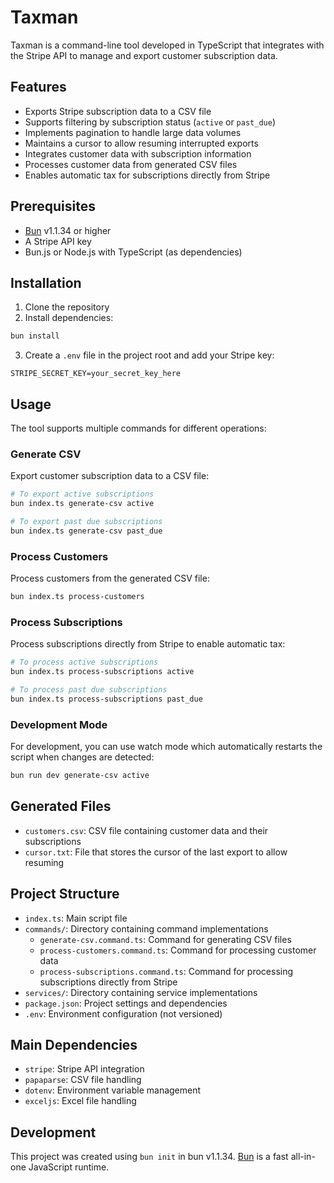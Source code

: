 # Taxman

Taxman is a command-line tool developed in TypeScript that integrates with the Stripe API to manage and export customer subscription data.

## Features

- Exports Stripe subscription data to a CSV file
- Supports filtering by subscription status (`active` or `past_due`)
- Implements pagination to handle large data volumes
- Maintains a cursor to allow resuming interrupted exports
- Integrates customer data with subscription information
- Processes customer data from generated CSV files
- Enables automatic tax for subscriptions directly from Stripe

## Prerequisites

- [Bun](https://bun.sh) v1.1.34 or higher
- A Stripe API key
- Bun.js or Node.js with TypeScript (as dependencies)

## Installation

1. Clone the repository
2. Install dependencies:

```bash
bun install
```

3. Create a `.env` file in the project root and add your Stripe key:

```
STRIPE_SECRET_KEY=your_secret_key_here
```

## Usage

The tool supports multiple commands for different operations:

### Generate CSV

Export customer subscription data to a CSV file:

```bash
# To export active subscriptions
bun index.ts generate-csv active

# To export past due subscriptions
bun index.ts generate-csv past_due
```

### Process Customers

Process customers from the generated CSV file:

```bash
bun index.ts process-customers
```

### Process Subscriptions

Process subscriptions directly from Stripe to enable automatic tax:

```bash
# To process active subscriptions
bun index.ts process-subscriptions active

# To process past due subscriptions
bun index.ts process-subscriptions past_due
```

### Development Mode

For development, you can use watch mode which automatically restarts the script when changes are detected:

```bash
bun run dev generate-csv active
```

## Generated Files

- `customers.csv`: CSV file containing customer data and their subscriptions
- `cursor.txt`: File that stores the cursor of the last export to allow resuming

## Project Structure

- `index.ts`: Main script file
- `commands/`: Directory containing command implementations
  - `generate-csv.command.ts`: Command for generating CSV files
  - `process-customers.command.ts`: Command for processing customer data
  - `process-subscriptions.command.ts`: Command for processing subscriptions directly from Stripe
- `services/`: Directory containing service implementations
- `package.json`: Project settings and dependencies
- `.env`: Environment configuration (not versioned)

## Main Dependencies

- `stripe`: Stripe API integration
- `papaparse`: CSV file handling
- `dotenv`: Environment variable management
- `exceljs`: Excel file handling

## Development

This project was created using `bun init` in bun v1.1.34. [Bun](https://bun.sh) is a fast all-in-one JavaScript runtime.
